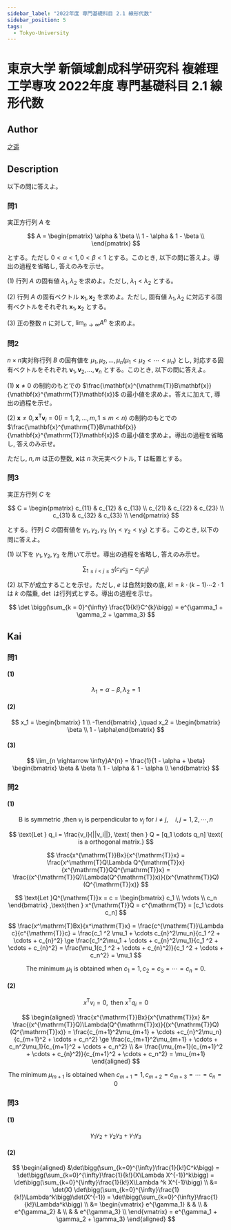 ```yaml
---
sidebar_label: "2022年度 専門基礎科目 2.1 線形代数"
sidebar_position: 5
tags:
  - Tokyo-University
---
```

# 東京大学 新領域創成科学研究科 複雑理工学専攻 2022年度 専門基礎科目 2.1 線形代数


## **Author**
[之遥](https://www.zhihu.com/people/zhao-yue-70-84)

## **Description**
以下の問に答えよ。

### 問1
実正方行列 $A$ を

$$
A = \begin{pmatrix}
\alpha & \beta \\
1 - \alpha & 1 - \beta \\
\end{pmatrix}
$$

とする。ただし $0 < \alpha < 1 ,0 < \beta < 1$ とする。このとき, 以下の問に答えよ。導出の過程を省略し, 答えのみを示せ。

(1) 行列 $A$ の固有値 $\lambda_1,\lambda_2$ を求めよ。ただし, $\lambda_1 < \lambda_2$ とする。

(2) 行列 $A$ の固有ベクトル $\mathbf{x}_1,\mathbf{x}_2$ を求めよ。ただし, 固有値 $\lambda_1,\lambda_2$ に対応する固有ベクトルをそれぞれ $\mathbf{x}_1,\mathbf{x}_2$ とする。

(3) 正の整数 $n$ に対して, $\lim_{n \rightarrow \infty} A^n$ を求めよ。

### 問2
$n \times n$実対称行列 $B$ の固有値を $\mu_1,\mu_2,\dots,\mu_n(\mu_1 < \mu_2 < \cdots < \mu_n)$ とし, 対応する固有ベクトルをそれぞれ $\mathbf{v}_1,\mathbf{v}_2,\dots,\mathbf{v}_n$ とする。このとき, 以下の問に答えよ。

(1) $\mathbf{x} \neq 0$ の制約のもとでの $\frac{\mathbf{x}^{\mathrm{T}}B\mathbf{x}}{\mathbf{x}^{\mathrm{T}}\mathbf{x}}$ の最小値を求めよ。答えに加えて, 導出の過程を示せ。

(2) $\mathbf{x} \neq 0,\mathbf{x}^{\mathrm{T}}\mathbf{v}_i = 0(i = 1,2,\dots,m,1 \le m < n)$ の制約のもとでの $\frac{\mathbf{x}^{\mathrm{T}}B\mathbf{x}}{\mathbf{x}^{\mathrm{T}}\mathbf{x}}$ の最小値を求めよ。導出の過程を省略し, 答えのみ示せ。

ただし, $n,m$ は正の整数, $\mathbf{x}$は $n$ 次元実ベクトル, $\mathrm{T}$ は転置とする。

### 問3
実正方行列 $C$ を

$$
C = 
\begin{pmatrix}
c_{11} & c_{12} & c_{13} \\
c_{21} & c_{22} & c_{23} \\
c_{31} & c_{32} & c_{33} \\
\end{pmatrix}
$$

とする。行列 $C$ の固有値を $\gamma_1,\gamma_2,\gamma_3 \ (\gamma_1 < \gamma_2 < \gamma_3)$ とする。このとき, 以下の問に答えよ。

(1) 以下を $\gamma_1,\gamma_2,\gamma_3$ を用いて示せ。導出の過程を省略し, 答えのみ示せ。

$$
\sum_{1 \le i < j \le 3}(c_{ii}c_{jj} - c_{ij}c_{ji})
$$

(2) 以下が成立することを示せ。ただし, $e$ は自然対数の底, $k!=k \cdot (k-1) \cdots 2 \cdot 1$ は $k$ の階乗, $\det$ は行列式とする。導出の過程を示せ。

$$
\det \bigg(\sum_{k = 0}^{\infty} \frac{1}{k!}C^{k}\bigg) = e^{\gamma_1 + \gamma_2 + \gamma_3}
$$

## **Kai** 
### 問1
#### (1)

$$
\lambda_1 = \alpha - \beta ,\lambda_2 = 1
$$

#### (2)

$$
x_1 = \begin{bmatrix} 1 \\ -1\end{bmatrix} ,\quad x_2 = \begin{bmatrix} \beta \\ 1 - \alpha\end{bmatrix}
$$

#### (3)

$$
\lim_{n \rightarrow \infty}A^{n} = \frac{1}{1 - \alpha + \beta}
\begin{bmatrix}
\beta & \beta \\
1 - \alpha & 1 - \alpha \\
\end{bmatrix}
$$

### 問2
#### (1)

$$
\text{B is symmetric ,then }v_i \text{ is perpendicular to } v_j \text{ for } i \neq j,\quad i,j=1,2,\cdots,n
$$

$$
\text{Let } q_i = \frac{v_i}{||v_i||}, \text{ then } Q = [q_1 \cdots q_n] \text{ is a  orthogonal matrix.}
$$

$$
\frac{x^{\mathrm{T}}Bx}{x^{\mathrm{T}}x} = \frac{x^\mathrm{T}Q\Lambda Q^{\mathrm{T}}x}{x^{\mathrm{T}}QQ^{\mathrm{T}}x} = \frac{(x^{\mathrm{T}}Q)\Lambda(Q^{\mathrm{T}}x)}{(x^{\mathrm{T}}Q)(Q^{\mathrm{T}}x)} 
$$

$$
\text{Let }Q^{\mathrm{T}}x = c = 
\begin{bmatrix}
c_1 \\ \vdots \\ c_n
\end{bmatrix} ,\text{then } x^{\mathrm{T}}Q = c^{\mathrm{T}} = [c_1 \cdots c_n]
$$

$$
\frac{x^\mathrm{T}Bx}{x^\mathrm{T}x} = \frac{c^{\mathrm{T}}\Lambda c}{c^{\mathrm{T}}c} = \frac{c_1 ^2 \mu_1 + \cdots c_{n}^2\mu_n}{c_1 ^2 + \cdots + c_{n}^2} \ge \frac{c_1^2\mu_1 + \cdots + c_{n}^2\mu_1}{c_1 ^2 + \cdots + c_{n}^2} = \frac{\mu_1(c_1 ^2 + \cdots + c_{n}^2)}{c_1 ^2 + \cdots + c_n^2} = \mu_1
$$

$$
\text{The minimum }\mu_1 \text{ is obtained when } c_1 = 1,c_2=c_3=\cdots=c_n=0.
$$

#### (2)

$$
x^{\mathrm{T}}v_i = 0,\text{ then  }x^{\mathrm{T}}q_i = 0
$$

$$
\begin{aligned}
\frac{x^{\mathrm{T}}Bx}{x^{\mathrm{T}}x} &= \frac{(x^{\mathrm{T}}Q)\Lambda(Q^{\mathrm{T}}x)}{(x^{\mathrm{T}}Q)(Q^{\mathrm{T}}x)} = \frac{c_{m+1}^2\mu_{m+1} + \cdots +c_{n}^2\mu_n}{c_{m+1}^2 + \cdots + c_n^2} \ge \frac{c_{m+1}^2\mu_{m+1} + \cdots + c_n^2\mu_1}{c_{m+1}^2 + \cdots + c_n^2} \\
&= \frac{\mu_{m+1}(c_{m+1}^2 + \cdots + c_{n}^2)}{c_{m+1}^2 + \cdots + c_n^2} = \mu_{m+1}
\end{aligned}
$$

$$
\text{The minimum }\mu_{m+1} \text{ is obtained when  }c_{m+1}=1,c_{m+2}=c_{m+3}=\cdots=c_{n} = 0
$$

### 問3
#### (1)

$$
\gamma_1\gamma_2 + \gamma_2\gamma_3 + \gamma_1\gamma_3
$$

#### (2)

$$
\begin{aligned}
&\det\bigg(\sum_{k=0}^{\infty}\frac{1}{k!}C^k\bigg) = \det\bigg(\sum_{k=0}^{\infty}\frac{1}{k!}(X\Lambda X^{-1})^k\bigg) = \det\bigg(\sum_{k=0}^{\infty}\frac{1}{k!}X\Lambda ^k X^{-1}\bigg) \\
&= \det(X) \det\bigg(\sum_{k=0}^{\infty}\frac{1}{k!}\Lambda^k\bigg)\det(X^{-1}) = \det\bigg(\sum_{k=0}^{\infty}\frac{1}{k!}\Lambda^k\bigg) \\
&= 
\begin{vmatrix}
e^{\gamma_1} & & \\
 & e^{\gamma_2} & \\
 & & e^{\gamma_3} \\
\end{vmatrix} = e^{\gamma_1 + \gamma_2 + \gamma_3}
\end{aligned}
$$